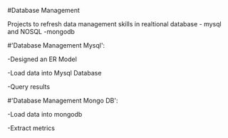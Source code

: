 #Database Management

  Projects to refresh data management skills in realtional database - mysql and NOSQL -mongodb 


#'Database Management Mysql':

  -Designed an ER Model
  
  -Load data into Mysql Database
  
  -Query results

#'Database Management Mongo DB':

  -Load data into mongodb
  
  -Extract metrics 
